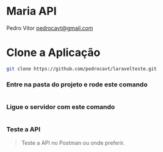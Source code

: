 # Maria API
Pedro Vitor <pedrocavt@gmail.com>

# Clone a Aplicação
```bash
git clone https://github.com/pedrocavt/laravelteste.git
```

### Entre na pasta do projeto e rode este comando
```composer install
```

### Ligue o servidor com este comando
```php artisan serve
```

### Teste a API
> Teste a API no Postman ou onde preferir.
